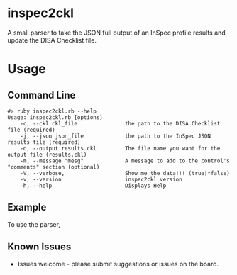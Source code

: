 # inspec2ckl
A small parser to take the JSON full output of an InSpec profile results and update the DISA Checklist file.

# Usage
## Command Line
```
#> ruby inspec2ckl.rb --help
Usage: inspec2ckl.rb [options]
    -c, --ckl ckl_file               the path to the DISA Checklist file (required)
    -j, --json json_file             the path to the InSpec JSON results file (required)
    -o, --output results.ckl         The file name you want for the output file (results.ckl)
    -m, --message "mesg"             A message to add to the control's "comments" section (optional)
    -V, --verbose,                   Show me the data!!! (true|*false)
    -v, --version                    inspec2ckl version
    -h, --help                       Displays Help
```

## Example
To use the parser, 
## Known Issues
- Issues welcome - please submit suggestions or issues on the board.
